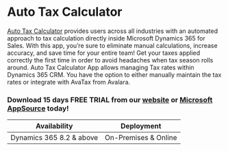 # Auto Tax Calculator

[Auto Tax Calculator](https://www.inogic.com/product/productivity-apps/automated-tax-calculation-processing-dynamics-365-crm) provides users across all industries with an automated approach to tax calculation directly inside Microsoft Dynamics 365 for Sales. With this app, you’re sure to eliminate manual calculations, increase accuracy, and save time for your entire team! Get your taxes applied correctly the first time in order to avoid headaches when tax season rolls around. Auto Tax Calculator App allows managing Tax rates within Dynamics 365 CRM. You have the option to either manually maintain the tax rates or integrate with AvaTax from Avalara.

### Download 15 days FREE TRIAL from our [website](https://www.inogic.com/product/productivity-apps/automated-tax-calculation-processing-dynamics-365-crm) or [Microsoft AppSource](https://appsource.microsoft.com/en-us/product/dynamics-365/inogic.automated-tax-calculation-processing-dynamics-365-?tab=Overview) today!&#x20;

| Availability             | Deployment           |
| ------------------------ | -------------------- |
| Dynamics 365 8.2 & above | On-Premises & Online |
